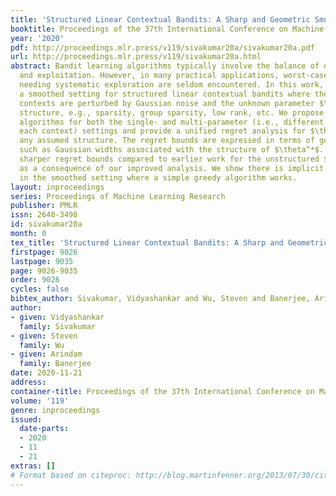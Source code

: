```yaml
---
title: 'Structured Linear Contextual Bandits: A Sharp and Geometric Smoothed Analysis'
booktitle: Proceedings of the 37th International Conference on Machine Learning
year: '2020'
pdf: http://proceedings.mlr.press/v119/sivakumar20a/sivakumar20a.pdf
url: http://proceedings.mlr.press/v119/sivakumar20a.html
abstract: Bandit learning algorithms typically involve the balance of exploration
  and exploitation. However, in many practical applications, worst-case scenarios
  needing systematic exploration are seldom encountered. In this work, we consider
  a smoothed setting for structured linear contextual bandits where the adversarial
  contexts are perturbed by Gaussian noise and the unknown parameter $\theta^*$ has
  structure, e.g., sparsity, group sparsity, low rank, etc. We propose simple greedy
  algorithms for both the single- and multi-parameter (i.e., different parameter for
  each context) settings and provide a unified regret analysis for $\theta^*$ with
  any assumed structure. The regret bounds are expressed in terms of geometric quantities
  such as Gaussian widths associated with the structure of $\theta^*$. We also obtain
  sharper regret bounds compared to earlier work for the unstructured $\theta^*$ setting
  as a consequence of our improved analysis. We show there is implicit exploration
  in the smoothed setting where a simple greedy algorithm works.
layout: inproceedings
series: Proceedings of Machine Learning Research
publisher: PMLR
issn: 2640-3498
id: sivakumar20a
month: 0
tex_title: 'Structured Linear Contextual Bandits: A Sharp and Geometric Smoothed Analysis'
firstpage: 9026
lastpage: 9035
page: 9026-9035
order: 9026
cycles: false
bibtex_author: Sivakumar, Vidyashankar and Wu, Steven and Banerjee, Arindam
author:
- given: Vidyashankar
  family: Sivakumar
- given: Steven
  family: Wu
- given: Arindam
  family: Banerjee
date: 2020-11-21
address: 
container-title: Proceedings of the 37th International Conference on Machine Learning
volume: '119'
genre: inproceedings
issued:
  date-parts:
  - 2020
  - 11
  - 21
extras: []
# Format based on citeproc: http://blog.martinfenner.org/2013/07/30/citeproc-yaml-for-bibliographies/
---
```

